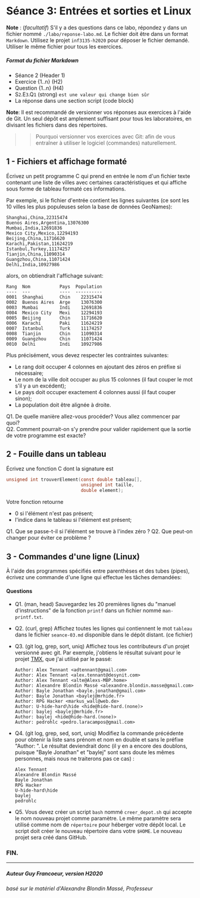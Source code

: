 # Séance 3: Entrées et sorties et Linux

**Note** : (_facultatif_) S'il y a des questions dans ce labo, répondez y dans un fichier nommé
`./labo/reponse-labo.md`.  Le fichier doit être dans un format `Markdown`. Utilisez le projet
`inf3135-h2020` pour déposer le fichier demandé. Utiliser le même fichier pour tous les exercices.

##### Format du fichier Markdown
 + Séance 2 (Header 1)
 + Exercice {1..n} (H2)
 + Question {1..n} (H4)
 + S`2`.E`3`.Q`1` (strong) `est une valeur qui change bien sûr`
 + La réponse dans une section script (code block)

**Note**: Il est recommandé de versionner vos réponses aux exercices à l'aide
de Git. Un seul dépôt est amplement suffisant pour tous les laboratoires, en
divisant les fichiers dans des répertoires.

 > > Pourquoi versionner vos exercices avec Git: afin de
vous entraîner à utiliser le logiciel (commandes) naturellement.

## 1 - Fichiers et affichage formaté

Écrivez un petit programme C qui prend en entrée le nom d'un fichier texte
contenant une liste de villes avec certaines caractéristiques et qui affiche
sous forme de tableau formaté ces informations.

Par exemple, si le fichier d'entrée contient les lignes suivantes (ce sont
les 10 villes les plus populeuses selon la base de données GeoNames):

```
Shanghai,China,22315474
Buenos Aires,Argentina,13076300
Mumbai,India,12691836
Mexico City,Mexico,12294193
Beijing,China,11716620
Karachi,Pakistan,11624219
Istanbul,Turkey,11174257
Tianjin,China,11090314
Guangzhou,China,11071424
Delhi,India,10927986
```

alors, on obtiendrait l'affichage suivant:

```
Rang  Nom           Pays  Population
----  ---           ----  ----------
0001  Shanghai      Chin    22315474
0002  Buenos Aires  Arge    13076300
0003  Mumbai        Indi    12691836
0004  Mexico City   Mexi    12294193
0005  Beijing       Chin    11716620
0006  Karachi       Paki    11624219
0007  Istanbul      Turk    11174257
0008  Tianjin       Chin    11090314
0009  Guangzhou     Chin    11071424
0010  Delhi         Indi    10927986
```

Plus précisément, vous devez respecter les contraintes suivantes:

- Le rang doit occuper 4 colonnes en ajoutant des zéros en préfixe si nécessaire;
- Le nom de la ville doit occuper au plus 15 colonnes (il faut couper le mot s'il y a un excédent);
- Le pays doit occuper exactement 4 colonnes aussi (il faut couper sinon);
- La population doit être alignée à droite.

Q1. De quelle manière allez-vous procéder? Vous allez commencer par quoi?  
Q2. Comment pourrait-on s'y prendre pour valider rapidement que la sortie de votre programme est exacte?

## 2 - Fouille dans un tableau

Écrivez une fonction C dont la signature est

```c
unsigned int trouverElement(const double tableau[],
                            unsigned int taille,
                            double element);
```

Votre fonction retourne
 + 0 si l'élément n'est pas présent;
 + l'indice dans le tableau si l'élément est présent;
 
 Q1. Que se passe-t-il si l'élément se trouve à l'index zéro ?
 Q2. Que peut-on changer pour éviter ce problème ?

## 3 - Commandes d'une ligne (Linux)

À l'aide des programmes spécifiés entre parenthèses et des tubes (pipes),
écrivez une commande d'une ligne qui effectue les tâches demandées:

#### Questions
+ Q1. (man, head) Sauvegardez les 20 premières lignes du "manuel d'instructions"
   de la fonction `printf` dans un fichier nommé `man-printf.txt`.
   
+ Q2. (curl, grep) Affichez toutes les lignes qui contiennent le mot `tableau` dans
   le fichier `seance-03.md` disponible dans le dépôt distant. (ce fichier)
   
+ Q3. (git log, grep, sort, uniq) Affichez tous les contributeurs d'un projet
   versionné avec git. Par exemple, j'obtiens le résultat suivant pour le
   projet [TMX](https://github.com/baylej/tmx), que j'ai utilisé par le passé:

    ```
    Author: Alex Tennant <adtennant@gmail.com>
    Author: Alex Tennant <alex.tennant@desynit.com>
    Author: Alex Tennant <alte@Alexs-MBP.home>
    Author: Alexandre Blondin Massé <alexandre.blondin.masse@gmail.com>
    Author: Bayle Jonathan <bayle.jonathan@gmail.com>
    Author: Bayle Jonathan <baylej@mrhide.fr>
    Author: RPG Hacker <markus_wall@web.de>
    Author: U-hide-hard\hide <hide@hide-hard.(none)>
    Author: baylej <baylej@mrhide.fr>
    Author: baylej <hide@hide-hard.(none)>
    Author: pedrohlc <pedro.laracampos@gmail.com>
    ```

+ Q4. (git log, grep, sed, sort, uniq) Modifiez la commande précédente pour
   obtenir la liste sans prénom et nom en double et sans le préfixe "Author:
   ". Le résultat deviendrait donc (il y en a encore des doublons, puisque
   "Bayle Jonathan" et "baylej" sont sans doute les mêmes personnes, mais
   nous ne traiterons pas ce cas) :

    ```
    Alex Tennant
    Alexandre Blondin Massé
    Bayle Jonathan
    RPG Hacker
    U-hide-hard\hide
    baylej
    pedrohlc
    ```
 
+ Q5. Vous devez créer un script `bash` nommé `creer_depot.sh` qui accepte le nom nouveau 
  projet comme paramètre.  Le même paramètre sera utilisé comme nom de `répertoire` pour héberger
  votre dépôt local.  Le script doit créer le nouveau répertoire  dans votre `$HOME`.
  Le nouveau projet sera créé dans GitHub.
  `
 
### FIN.
---

##### Auteur Guy Francoeur, version H2020
###### basé sur le matériel d'Alexandre Blondin Massé, Professeur
